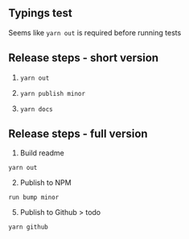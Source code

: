 ## Typings test

Seems like `yarn out` is required before running tests

## Release steps - short version

1. `yarn out`

2. `yarn publish minor`

3. `yarn docs`

## Release steps - full version

1. Build readme

`yarn out`

2. Publish to NPM

`run bump minor`

5. Publish to Github > todo

`yarn github`
